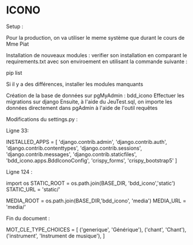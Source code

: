 # ICONO

Setup : 

Pour la production, on va utiliser le meme système que durant le cours de Mme Piat

Installation de nouveaux modules : verifier son installation en comparant le requirements.txt avec son enviroement en utilisant la commande suivante : 

pip list

Si il y a des différences, installer les modules manquants

Création de la base de données sur pgMyAdmin : bdd_icono
Effectuer les migrations sur django
Ensuite, à l'aide du JeuTest.sql, on importe les données directement dans pgAdmin à l'aide de l'outil requêtes

Modifications du settings.py : 

Ligne 33:

INSTALLED_APPS = [
    'django.contrib.admin',
    'django.contrib.auth',
    'django.contrib.contenttypes',
    'django.contrib.sessions',
    'django.contrib.messages',
    'django.contrib.staticfiles',
    'bdd_icono.apps.BddIconoConfig',
    'crispy_forms',
    'crispy_bootstrap5'
]

Ligne 124 :

import os
STATIC_ROOT = os.path.join(BASE_DIR, 'bdd_icono','static')
STATIC_URL = 'static/'

MEDIA_ROOT = os.path.join(BASE_DIR,'bdd_icono', 'media')
MEDIA_URL = 'media/'

Fin du document :

MOT_CLE_TYPE_CHOICES = [
    ('generique', 'Générique'),
    ('chant', 'Chant'),
    ('instrument', 'Instrument de musique'),
]
